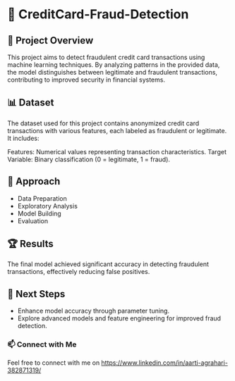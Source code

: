 # 🏦 CreditCard-Fraud-Detection

## 🚀 Project Overview

This project aims to detect fraudulent credit card transactions using machine learning techniques. By analyzing patterns in the provided data, the model distinguishes between legitimate and fraudulent transactions, contributing to improved security in financial systems.

## 📊 Dataset

The dataset used for this project contains anonymized credit card transactions with various features, each labeled as fraudulent or legitimate. It includes:

Features: Numerical values representing transaction characteristics.
Target Variable: Binary classification (0 = legitimate, 1 = fraud).

## 🧠 Approach

* Data Preparation
* Exploratory Analysis
* Model Building
* Evaluation
  
## 🏆 Results

The final model achieved significant accuracy in detecting fraudulent transactions, effectively reducing false positives.

## 📌 Next Steps

* Enhance model accuracy through parameter tuning.
* Explore advanced models and feature engineering for improved fraud detection.
  
### 📫 Connect with Me

Feel free to connect with me on 
https://www.linkedin.com/in/aarti-agrahari-382871319/
